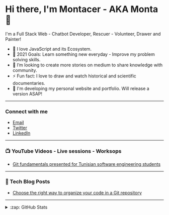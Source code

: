 # Hi there, I'm Montacer - AKA Monta 👋

I'm a Full Stack Web - Chatbot Developer, Rescuer - Volunteer, Drawer and Painter!

- 🌱 I love JavaScript and its Ecosystem.
- 🥅 2021 Goals: Learn something new everyday - Improve my problem solving skills.
- 👯 I’m looking to create more stories on medium to share knowledge with community.
- ⚡ Fun fact: I love to draw and watch historical and scientific documentaries.
- 🔭 I'm developing my personal website and portfolio. Will release a version ASAP!

---

### Connect with me

- [Email](montacer.dkhilali@gmail.com)
- [Twitter](https://twitter.com/montacerdk)
- [LinkedIn](https://www.linkedin.com/in/montacerdk/)

---

### 📺 YouTube Videos - Live sessions - Worksops

- [Git fundamentals presented for Tunisian software engineering students ](https://www.youtube.com/watch?v=p3NiagnWF4o)

---

### 📕 Tech Blog Posts

- [Choose the right way to organize your code in a Git repository](https://montacerdk.medium.com/choose-the-right-way-to-organize-your-code-in-a-git-repository-a900bf52e326)

---

<details>
  <summary>:zap: GitHub Stats</summary>
  <img align="left" alt="montacerdk's GitHub Stats" src="https://github-readme-stats.codestackr.vercel.app/api?username=montacerdk&show_icons=true&hide_border=true" />
</details>
